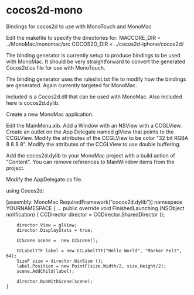 cocos2d-mono
============

Bindings for cocos2d to use with MonoTouch and MonoMac

Edit the makefile to specify the directories for:
MACCORE_DIR = ../MonoMac/monomac/src
COCOS2D_DIR = ../cocos2d-iphone/cocos2d/


The binding generator is currently setup to produce bindings to be used with MonoMac.  It should be
very straightforward to convert the generated Cocos2d.cs file for use with MonoTouch.

The binding generator uses the ruleslist.txt file to modify how the bindings are generated.  Again currently 
targeted for MonoMac.


Included is a Cocos2d.dll that can be used with MonoMac.  Also included here is cocos2d.dylib.

Create a new MonoMac application.  

Edit the MainMenu.xib.  Add a Window with an NSView with a CCGLView.
Create an outlet on the App Delegate named glView that points to the CCGLView.
Modify the attributes of the CCGLView to be color "32 bit RGBA 8 8 8 8".
Modify the attributes of the CCGLView to use double buffering.

Add the cocos2d.dylib to your MonoMac project with a build action of "Content".
You can remove references to MainWindow items from the project.

Modify the AppDelegate.cs file.  

using Cocos2d;

[assembly: MonoMac.RequiredFramework("cocos2d.dylib")]
namespace YOURNAMESPACE
{
...
	public override void FinishedLaunching (NSObject notification)
	{
		CCDirector director = CCDirector.SharedDirector ();

		director.View = glView;
		director.DisplayStats = true;

		CCScene scene =  new CCScene();

		CCLabelTTF label = new CCLabelTTF("Hello World", "Marker Felt", 64);
		SizeF size = director.WinSize ();
		label.Position = new PointF(size.Width/2, size.Height/2);
		scene.AddChild(label);

		director.RunWithScene(scene);
	}

